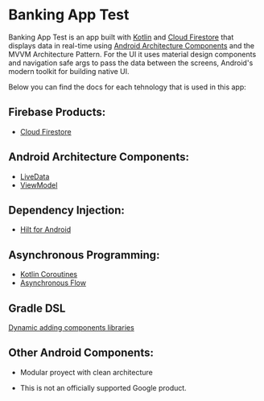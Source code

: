 # Banking App Test
Banking App Test is an app built with [Kotlin][1] and [Cloud Firestore][2] that displays data in real-time using [Android Architecture Components][3] and the MVVM Architecture Pattern. For the UI it uses material design components and navigation safe args to pass the data between the screens, Android's modern toolkit for building native UI.

Below you can find the docs for each tehnology that is used in this app:

## Firebase Products:
* [Cloud Firestore][2]

## Android Architecture Components:
* [LiveData][4]
* [ViewModel][5]

## Dependency Injection:
* [Hilt for Android][6]

## Asynchronous Programming:
* [Kotlin Coroutines][7]
* [Asynchronous Flow][8]

## Gradle DSL

[Dynamic adding components libraries][11]

## Other Android Components:
* Modular proyect with clean architecture

* This is not an officially supported Google product.

[1]: https://kotlinlang.org/
[2]: https://firebase.google.com/docs/firestore
[3]: https://developer.android.com/topic/libraries/architecture
[4]: https://developer.android.com/topic/libraries/architecture/livedata
[5]: https://developer.android.com/topic/libraries/architecture/viewmodel
[6]: https://developer.android.com/training/dependency-injection/hilt-android
[7]: https://kotlinlang.org/docs/coroutines-overview.html
[8]: https://kotlinlang.org/docs/flow.html
[9]: https://medium.com/firebase-tips-tricks/how-to-make-a-clean-architecture-android-app-using-mvvm-firestore-and-jetpack-compose-abdb5e02a2d8
[10]: https://firebase.google.com/docs/android/setup
[11]: https://firebase.google.com/docs/android/setup
